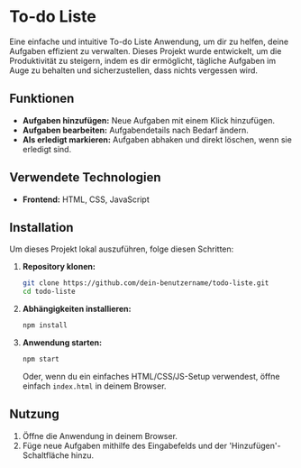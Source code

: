 
# To-do Liste

Eine einfache und intuitive To-do Liste Anwendung, um dir zu helfen, deine Aufgaben effizient zu verwalten. Dieses Projekt wurde entwickelt, um die Produktivität zu steigern, indem es dir ermöglicht, tägliche Aufgaben im Auge zu behalten und sicherzustellen, dass nichts vergessen wird.

## Funktionen

- **Aufgaben hinzufügen:** Neue Aufgaben mit einem Klick hinzufügen.
- **Aufgaben bearbeiten:** Aufgabendetails nach Bedarf ändern.
- **Als erledigt markieren:** Aufgaben abhaken und direkt löschen, wenn sie erledigt sind.


## Verwendete Technologien

- **Frontend:** HTML, CSS, JavaScript

## Installation

Um dieses Projekt lokal auszuführen, folge diesen Schritten:

1. **Repository klonen:**
   ```bash
   git clone https://github.com/dein-benutzername/todo-liste.git
   cd todo-liste
   ```

2. **Abhängigkeiten installieren:**
   ```bash
   npm install
   ```

3. **Anwendung starten:**
   ```bash
   npm start
   ```

   Oder, wenn du ein einfaches HTML/CSS/JS-Setup verwendest, öffne einfach `index.html` in deinem Browser.

## Nutzung

1. Öffne die Anwendung in deinem Browser.
2. Füge neue Aufgaben mithilfe des Eingabefelds und der 'Hinzufügen'-Schaltfläche hinzu.
